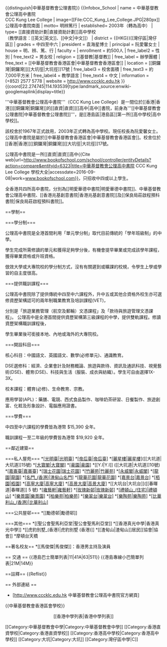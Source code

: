 {{distinguish|中華基督教會公理書院}}
{{Infobox_School | name = 中華基督教會公理高中書院<br />CCC Kung Lee College
| image=[[File:CCC_Kung_Lee_College.JPG|280px]]<BR>公理高中書院南面
| motto= 明辨篤行
| established= 2003年（轉為高中）
| type= [[直接資助計劃|直接資助計劃]]高中學校<br/>（教學語言：[[英文|英文]]、[[中文|中文]]）
| district = {{HKG}}[[灣仔區|灣仔區]]
| grades   = 中四至中六
| president = 袁海星博士
| principal = 阮愛馨女士
| house     = 明、辨、篤、行
| faculty = 
| enrollment = 約500人
| free_label2 = 性別
| free_text2 = 男女校
| religion = [[基督教|基督教]]
| free_label = 辦學團體
| free_text = [[中華基督教會香港區會|中華基督教會香港區會]]
| location = [[銅鑼灣|銅鑼灣]][[大坑徑|大坑徑]]17號
| free_label3 = 校舍面積
| free_text3 = 約7,000平方米
| free_label4 = 教學語言
| free_text4 = 中文
| information = (+852) 2577 5778
| website = http://www.cccklc.edu.hk
}}
{{coord|22.274745|114.193539|type:landmark_source:enwiki-googlemaplink|display=title}}

'''中華基督教會公理高中書院'''（CCC Kung Lee College）是一間位於[[香港|香港]][[銅鑼灣|銅鑼灣]]的[[直資|直資]][[高中|高中]]書院，前身為'''[[中華基督教會公理書院|中華基督教會公理書院]]'''，是[[港島區|港島區]]第一所[[高中學校|高中學校]]。

該校舍於1967年正式啟用，2003年正式轉為高中學校。現任校長為阮愛馨女士。公理高中書院是屬於[[中華基督教會香港區會|中華基督教會香港區會]]。校舍位於[[香港|香港]][[銅鑼灣|銅鑼灣]][[大坑徑|大坑徑]]17號。

公理高中書院是一所[[直資|直資]]高中<ref>{{Cite web|url=http://www.bookofschool.com/school/controller/entityDetails?action=compare&entityid=6323|title=中華基督教會公理高中書院  CCC Kung Lee College  學校大全|accessdate=2016-09-08|work=www.bookofschool.com}}</ref>，只招收中四或以上學生。

全香港共四所高中書院，分別為[[明愛華德中書院|明愛華德中書院]]、中華基督教會公理高中書院、[[香港兆基創意書院|香港兆基創意書院]]及[[保良局莊啟程預科書院|保良局莊啟程預科書院]]。

==學制==

===學分制===

公理高中書院是全港首間利用「單元學分制」取代目前傳統的「學年班級制」的中學。

學生完成所需修讀的單元和獲得足夠學分後，有機會提早畢業或完成該學年課程，獲得畢業資格或升班資格。

倣效大學或大專院校的學分制方式，沒有有關遲到或曠課的校規，令學生上學或學習的自主度很高。

===提供職訓課程===

公理高中書院除了提供傳統中四至中六課程外，升中五或其他合資格外校生亦可選修資歷架構認可的兩年制職業教育及培訓課程(VET)，

分別是「旅遊業務管理（航空及郵輪）文憑課程」及「款待與旅遊管理文憑課程」。
公理高中是全港首間提供資歷架構第三級課程的中學，提供雙軌課程。修讀資歷架構職訓課程後，

學生畢業後可銜接本地、內地或海外的大專院校。

===開設科目===

核心科目：中國語文、英國語文、數學(必修單元)、通識教育。

DSE選修科：經濟、企業會計及財務概論、旅遊與款待、資訊及通訊科技、視覺藝術(DSE)、體育(DSE)、科技與生活（服裝、成衣與紡織）。學生可自由選擇1X-3X。

校本課程：體育(必修)、生命教育、宗教。

應用學習(APL)：藥膳、電競、西式食品製作、咖啡奶茶研習、日餐製作、旅遊創富、化粧及形象設計、電腦應用證書。

===學費===

中四至中六課程的學費皆為港幣 $15,390 全年。

職訓課程一至二年級的學費皆為港幣 $19,920 全年。

==鄰近建築==

===私人屋苑===
*[[光明臺|光明臺]]([[大坑道|大坑道]]5-7號)
*[[帝后臺|帝后臺]]([[大坑道|大坑道]]26號) 
*[[麗星樓|麗星樓]](現重建為[[豪宅|豪宅]]「上林」)([[大坑道|大坑道]]15號)
*[[大寶閣|大寶閣]]([[大坑道|大坑道]]70號) 
*[[豪園|豪園]](嘉寧徑/[[光明臺|光明臺]]斜對面)
*[[Y.I|Y.I]] ([[大坑道|大坑道]]10號)
*[[嘉崙臺|嘉崙臺]]([[大坑道|大坑道]]152號)
*[[瑞士花園|瑞士花園]]([[大坑道|大坑道]]113號)
*[[竹麗苑|竹麗苑]]([[大坑道|大坑道]]8號)
*[[永威閣|永威閣]]([[大坑道|大坑道]]3號)
*[[龍園|龍園]]([[大坑道|大坑道]][[春暉台|春暉台]]1號)
*[[名門_(香港)|渣甸山名門]]([[大坑徑|大坑徑]]23號)
*[[龍華花園|龍華花園]]([[大坑徑|大坑徑]]25號)
*[[嘉景台|嘉景台]]([[大坑徑|大坑徑]]19號)
*[[栢園|栢園]]([[大坑徑|大坑徑]]6號)
*[[高寧大廈|高寧大廈]]([[大坑徑|大坑徑]]5號)
*[[高景大廈|高景大廈]]([[大坑徑|大坑徑]]7號) 
*[[大坑台|大坑台]]([[春暉道|春暉道]] 5 號)
*[[雍藝軒|雍藝軒]]([[浣紗街|浣紗街]]55號)
*[[玫瑰新邨|玫瑰新邨]]([[司徒拔道|司徒拔道]]41C號) 
*[[禮頓山_(住宅)|禮頓山]]([[樂活道|樂活道]]2B號) 
*[[樂景園|樂景園]]([[樂活道|樂活道]]20號)
*[[柏樂苑|柏樂苑]]([[樂活道|樂活道]]38號)
*[[樂翠台|樂翠台]]([[樂活道|樂活道]]38號)
*[[樂陶苑|樂陶苑]]([[樂活道|樂活道]]18號)
*[[比華利山_(香港)|比華利山]]([[樂活道|樂活道]]6號)

===公共屋邨===
*[[勵德邨|勵德邨]]

===其他===
*[[聖公會聖馬利亞堂|聖公會聖馬利亞堂]]
*[[香港真光中學|香港真光中學]]
*[[虎豹別墅_(香港)|虎豹別墅 (香港)]]
*[[渣甸山|渣甸山]]居民[[協會|協會]]
*摩頓台天橋

==著名校友==
*[[馬俊傑|馬俊傑]]：香港男主持及演員

== 交通 ==
{{港島巴士簡單列表|11|41A|63|511}}
{{港島專線小巴簡單列表|21M|14M}}

==註釋==
{{Reflist}}

== 外部連結 ==
* [http://www.cccklc.edu.hk 中華基督教會公理高中書院官方網頁]

{{中華基督教會香港區會學校}}

<center>[[香港中學列表|香港中學列表]]</center>

[[Category:中華基督教會中學|Category:中華基督教會中學]]
[[Category:香港直資學校|Category:香港直資學校]]
[[Category:香港高中學校|Category:香港高中學校]]
[[Category:大坑|Category:大坑]]
[[Category:灣仔區中學|C]]